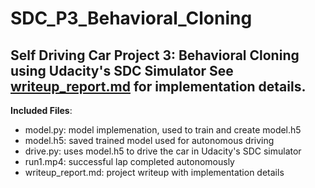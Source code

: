 # SDC_P3_Behavioral_Cloning
Self Driving Car Project 3: Behavioral Cloning using Udacity's SDC Simulator
See [writeup_report.md](./writeup_report.md) for implementation details.
---
**Included Files**:
* model.py: model implemenation, used to train and create model.h5
* model.h5: saved trained model used for autonomous driving
* drive.py: uses model.h5 to drive the car in Udacity's SDC simulator
* run1.mp4: successful lap completed autonomously
* writeup_report.md: project writeup with implementation details
